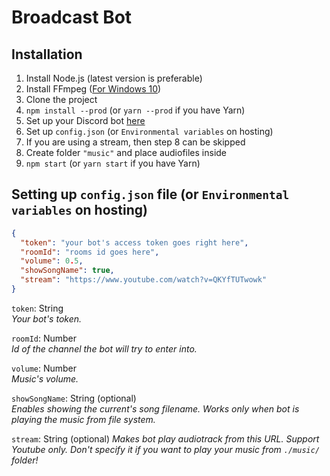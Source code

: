 # Broadcast Bot

## Installation

1. Install Node.js (latest version is preferable)
2. Install FFmpeg ([For Windows 10](https://www.wikihow.com/Install-FFmpeg-on-Windows))
3. Clone the project
4. `npm install --prod` (or `yarn --prod` if you have Yarn)
5. Set up your Discord bot [here](https://discordapp.com/developers)
6. Set up `config.json` (or `Environmental variables` on hosting)
7. If you are using a stream, then step 8 can be skipped
8. Create folder `"music"` and place audiofiles inside
9. `npm start` (or `yarn start` if you have Yarn)

## Setting up `config.json` file (or `Environmental variables` on hosting)

```json
{
  "token": "your bot's access token goes right here",
  "roomId": "rooms id goes here",
  "volume": 0.5,
  "showSongName": true,
  "stream": "https://www.youtube.com/watch?v=QKYfTUTwowk"
}
```

`token`: String  
*Your bot's token.*

`roomId`: Number  
*Id of the channel the bot will try to enter into.*

`volume`: Number  
*Music's volume.*

`showSongName`: String (optional)  
*Enables showing the current's song filename. Works only when bot is playing the music from file system.*

`stream`: String (optional)
*Makes bot play audiotrack from this URL. Support Youtube only. Don't specify it if you want to play your music from `./music/` folder!*
